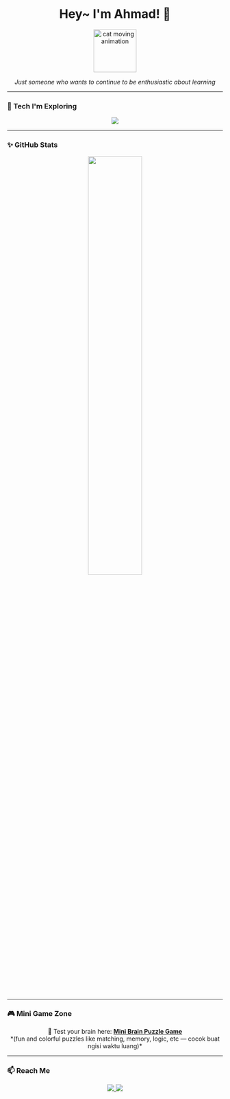<h1 align="center">Hey~ I'm Ahmad! 👋</h1>

<p align="center">
  <!-- Kucing animasi seperti Scratch style -->
  <img src="https://media.tenor.com/XqKN59lJGG8AAAAi/cat-cute.gif" width="100" alt="cat moving animation" />
</p>

<p align="center"><i>Just someone who wants to continue to be enthusiastic about learning</i></p>

---

### 🔧 Tech I'm Exploring
<p align="center">
  <img src="https://skillicons.dev/icons?i=html,css,js,python,github&theme=dark" />
</p>

---

### ✨ GitHub Stats
<p align="center">
  <img src="https://github-readme-stats.vercel.app/api?username=ahmd1-03&show_icons=true&theme=tokyonight" width="50%" />
</p>

---

### 🎮 Mini Game Zone

<p align="center">
  🧠 Test your brain here: <a href="https://www.mentalup.co/brain-games" target="_blank"><b>Mini Brain Puzzle Game</b></a><br>
  *(fun and colorful puzzles like matching, memory, logic, etc — cocok buat ngisi waktu luang)*
</p>

---

### 📫 Reach Me

<p align="center">
  <a href="mailto:ahmad@email.com" target="_blank">
    <img src="https://img.shields.io/badge/Email-%23A855F7?style=for-the-badge&logo=gmail&logoColor=white" />
  </a>
  <a href="https://your-portfolio-link.com" target="_blank">
    <img src="https://img.shields.io/badge/Portfolio-%237B2CBF?style=for-the-badge&logo=codepen&logoColor=white" />
  </a>
</p>
